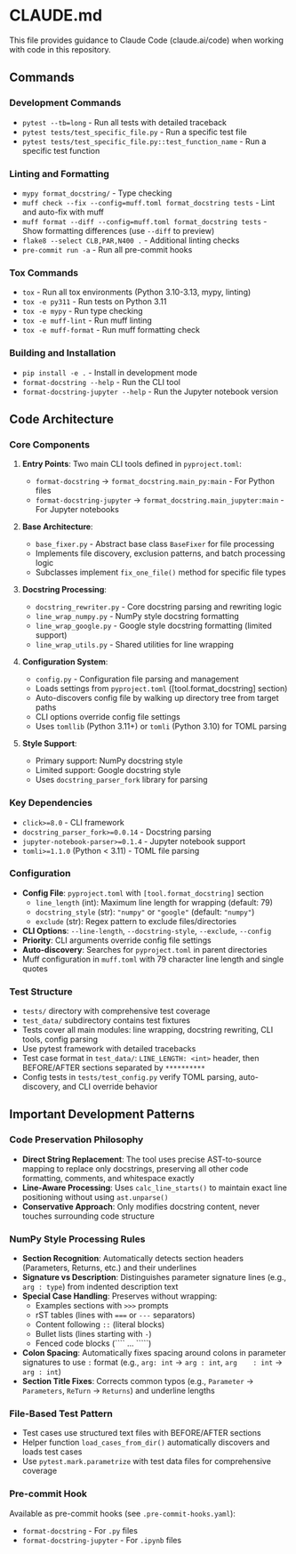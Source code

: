 # CLAUDE.md

This file provides guidance to Claude Code (claude.ai/code) when working with
code in this repository.

## Commands

### Development Commands

- `pytest --tb=long` - Run all tests with detailed traceback
- `pytest tests/test_specific_file.py` - Run a specific test file
- `pytest tests/test_specific_file.py::test_function_name` - Run a specific
  test function

### Linting and Formatting

- `mypy format_docstring/` - Type checking
- `muff check --fix --config=muff.toml format_docstring tests` - Lint and
  auto-fix with muff
- `muff format --diff --config=muff.toml format_docstring tests` - Show
  formatting differences (use `--diff` to preview)
- `flake8 --select CLB,PAR,N400 .` - Additional linting checks
- `pre-commit run -a` - Run all pre-commit hooks

### Tox Commands

- `tox` - Run all tox environments (Python 3.10-3.13, mypy, linting)
- `tox -e py311` - Run tests on Python 3.11
- `tox -e mypy` - Run type checking
- `tox -e muff-lint` - Run muff linting
- `tox -e muff-format` - Run muff formatting check

### Building and Installation

- `pip install -e .` - Install in development mode
- `format-docstring --help` - Run the CLI tool
- `format-docstring-jupyter --help` - Run the Jupyter notebook version

## Code Architecture

### Core Components

1. **Entry Points**: Two main CLI tools defined in `pyproject.toml`:

   - `format-docstring` → `format_docstring.main_py:main` - For Python
     files
   - `format-docstring-jupyter` → `format_docstring.main_jupyter:main` -
     For Jupyter notebooks

2. **Base Architecture**:

   - `base_fixer.py` - Abstract base class `BaseFixer` for file processing
   - Implements file discovery, exclusion patterns, and batch processing logic
   - Subclasses implement `fix_one_file()` method for specific file types

3. **Docstring Processing**:

   - `docstring_rewriter.py` - Core docstring parsing and rewriting logic
   - `line_wrap_numpy.py` - NumPy style docstring formatting
   - `line_wrap_google.py` - Google style docstring formatting (limited
     support)
   - `line_wrap_utils.py` - Shared utilities for line wrapping

4. **Configuration System**:

   - `config.py` - Configuration file parsing and management
   - Loads settings from `pyproject.toml` ([tool.format_docstring] section)
   - Auto-discovers config file by walking up directory tree from target paths
   - CLI options override config file settings
   - Uses `tomllib` (Python 3.11+) or `tomli` (Python 3.10) for TOML parsing

5. **Style Support**:

   - Primary support: NumPy docstring style
   - Limited support: Google docstring style
   - Uses `docstring_parser_fork` library for parsing

### Key Dependencies

- `click>=8.0` - CLI framework
- `docstring_parser_fork>=0.0.14` - Docstring parsing
- `jupyter-notebook-parser>=0.1.4` - Jupyter notebook support
- `tomli>=1.1.0` (Python < 3.11) - TOML file parsing

### Configuration

- **Config File**: `pyproject.toml` with `[tool.format_docstring]` section
  - `line_length` (int): Maximum line length for wrapping (default: 79)
  - `docstring_style` (str): `"numpy"` or `"google"` (default: `"numpy"`)
  - `exclude` (str): Regex pattern to exclude files/directories
- **CLI Options**: `--line-length`, `--docstring-style`, `--exclude`,
  `--config`
- **Priority**: CLI arguments override config file settings
- **Auto-discovery**: Searches for `pyproject.toml` in parent directories
- Muff configuration in `muff.toml` with 79 character line length and single
  quotes

### Test Structure

- `tests/` directory with comprehensive test coverage
- `test_data/` subdirectory contains test fixtures
- Tests cover all main modules: line wrapping, docstring rewriting, CLI tools,
  config parsing
- Use pytest framework with detailed tracebacks
- Test case format in `test_data/`: `LINE_LENGTH: <int>` header, then
  BEFORE/AFTER sections separated by `**********`
- Config tests in `tests/test_config.py` verify TOML parsing, auto-discovery,
  and CLI override behavior

## Important Development Patterns

### Code Preservation Philosophy

- **Direct String Replacement**: The tool uses precise AST-to-source mapping to
  replace only docstrings, preserving all other code formatting, comments, and
  whitespace exactly
- **Line-Aware Processing**: Uses `calc_line_starts()` to maintain exact line
  positioning without using `ast.unparse()`
- **Conservative Approach**: Only modifies docstring content, never touches
  surrounding code structure

### NumPy Style Processing Rules

- **Section Recognition**: Automatically detects section headers (Parameters,
  Returns, etc.) and their underlines
- **Signature vs Description**: Distinguishes parameter signature lines (e.g.,
  `arg : type`) from indented description text
- **Special Case Handling**: Preserves without wrapping:
  - Examples sections with `>>>` prompts
  - rST tables (lines with `===` or `---` separators)
  - Content following `::` (literal blocks)
  - Bullet lists (lines starting with `-`)
  - Fenced code blocks (\`\`\`\` ... \`\`\`\`\`)
- **Colon Spacing**: Automatically fixes spacing around colons in parameter
  signatures to use `:` format (e.g., `arg: int` → `arg : int`, `arg    : int`
  → `arg : int`)
- **Section Title Fixes**: Corrects common typos (e.g., `Parameter` →
  `Parameters`, `ReTurn` → `Returns`) and underline lengths

### File-Based Test Pattern

- Test cases use structured text files with BEFORE/AFTER sections
- Helper function `load_cases_from_dir()` automatically discovers and loads
  test cases
- Use `pytest.mark.parametrize` with test data files for comprehensive coverage

### Pre-commit Hook

Available as pre-commit hooks (see `.pre-commit-hooks.yaml`):

- `format-docstring` - For `.py` files
- `format-docstring-jupyter` - For `.ipynb` files
